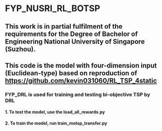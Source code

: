 # FYP_NUSRI_RL_BOTSP
## This work is in partial fulfilment of the requirements for the Degree of Bachelor of Engineering National University of Singapore (Suzhou).
## This code is the model with four-dimension input (Euclidean-type) based on reproduction of https://github.com/kevin031060/RL_TSP_4static
  
### FYP_DRL is used for training and testing bi-objective TSP by DRL
#### 1. To test the model, use the load_all_rewards.py
#### 2. To train the model, run train_motsp_transfer.py
 

